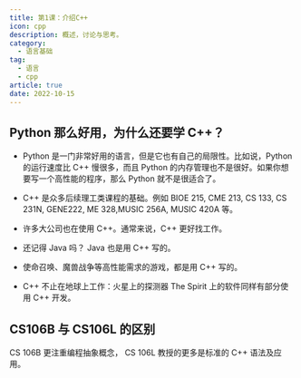 ```yaml
---
title: 第1课：介绍C++
icon: cpp
description: 概述，讨论与思考。
category:
  - 语言基础
tag:
  - 语言
  - cpp
article: true
date: 2022-10-15
---
```


## Python 那么好用，为什么还要学 C++？

+ Python 是一门非常好用的语言，但是它也有自己的局限性。比如说，Python 的运行速度比 C++ 慢很多，而且 Python 的内存管理也不是很好。如果你想要写一个高性能的程序，那么 Python 就不是很适合了。

+ C++ 是众多后续理工类课程的基础。例如 BIOE 215, CME 213, CS 133, CS 231N, GENE222, ME 328,MUSIC 256A, MUSIC 420A 等。

+ 许多大公司也在使用 C++。通常来说，C++ 更好找工作。

+ 还记得 Java 吗？ Java 也是用 C++ 写的。

+ 使命召唤、魔兽战争等高性能需求的游戏，都是用 C++ 写的。

+ C++ 不止在地球上工作：火星上的探测器 The Spirit 上的软件同样有部分使用 C++ 开发。

## CS106B 与 CS106L 的区别

CS 106B 更注重编程抽象概念， CS 106L 教授的更多是标准的 C++ 语法及应用。

